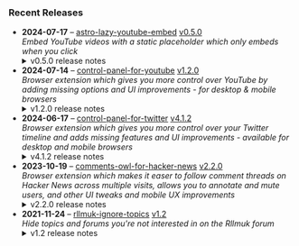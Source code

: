 ### Recent Releases

<!-- RECENT_RELEASES -->
<ul>
<li>
  <strong>2024-07-17</strong> – <a href="https://github.com/insin/astro-lazy-youtube-embed">astro-lazy-youtube-embed</a> <a href="https://github.com/insin/astro-lazy-youtube-embed/releases/tag/v0.5.0">v0.5.0</a>
  <div><em>Embed YouTube videos with a static placeholder which only embeds when you click</em></div>
  <details><summary>v0.5.0 release notes</summary><h3>Added</h3>
<ul>
<li>Added the "Watch on YouTube" link to the embed
<ul>
<li>To omit the link, pass a <code>noLink</code> flag prop</li>
</ul>
</li>
<li>Added support for custom thumbnails
<ul>
<li>Pass a URL as the <code>thumbnail</code> prop</li>
</ul>
</li>
</ul>
<h3>Screenshots</h3>
<h4>"Watch on YouTube" link</h4>
<p><a target="_blank" rel="noopener noreferrer" href="https://private-user-images.githubusercontent.com/226692/349390469-2100e672-32bd-47f4-8748-a4a63a67a63b.png?jwt=eyJhbGciOiJIUzI1NiIsInR5cCI6IkpXVCJ9.eyJpc3MiOiJnaXRodWIuY29tIiwiYXVkIjoicmF3LmdpdGh1YnVzZXJjb250ZW50LmNvbSIsImtleSI6ImtleTUiLCJleHAiOjE3MjE0MDkwMzUsIm5iZiI6MTcyMTQwODczNSwicGF0aCI6Ii8yMjY2OTIvMzQ5MzkwNDY5LTIxMDBlNjcyLTMyYmQtNDdmNC04NzQ4LWE0YTYzYTY3YTYzYi5wbmc_WC1BbXotQWxnb3JpdGhtPUFXUzQtSE1BQy1TSEEyNTYmWC1BbXotQ3JlZGVudGlhbD1BS0lBVkNPRFlMU0E1M1BRSzRaQSUyRjIwMjQwNzE5JTJGdXMtZWFzdC0xJTJGczMlMkZhd3M0X3JlcXVlc3QmWC1BbXotRGF0ZT0yMDI0MDcxOVQxNzA1MzVaJlgtQW16LUV4cGlyZXM9MzAwJlgtQW16LVNpZ25hdHVyZT00YjVkMWNiNWFiN2QyZWVhZWFlZTk5NGYzM2QxZTc1ZmYyZmUyMTVlMjhmNDMxYjAyYmNlMjFkMGYwYWY0NDc4JlgtQW16LVNpZ25lZEhlYWRlcnM9aG9zdCZhY3Rvcl9pZD0wJmtleV9pZD0wJnJlcG9faWQ9MCJ9.mYbJ1Yb1MWw67TVKEgWhOcF-elbYOJGK4FnxSVeDdgo"><img src="https://private-user-images.githubusercontent.com/226692/349390469-2100e672-32bd-47f4-8748-a4a63a67a63b.png?jwt=eyJhbGciOiJIUzI1NiIsInR5cCI6IkpXVCJ9.eyJpc3MiOiJnaXRodWIuY29tIiwiYXVkIjoicmF3LmdpdGh1YnVzZXJjb250ZW50LmNvbSIsImtleSI6ImtleTUiLCJleHAiOjE3MjE0MDkwMzUsIm5iZiI6MTcyMTQwODczNSwicGF0aCI6Ii8yMjY2OTIvMzQ5MzkwNDY5LTIxMDBlNjcyLTMyYmQtNDdmNC04NzQ4LWE0YTYzYTY3YTYzYi5wbmc_WC1BbXotQWxnb3JpdGhtPUFXUzQtSE1BQy1TSEEyNTYmWC1BbXotQ3JlZGVudGlhbD1BS0lBVkNPRFlMU0E1M1BRSzRaQSUyRjIwMjQwNzE5JTJGdXMtZWFzdC0xJTJGczMlMkZhd3M0X3JlcXVlc3QmWC1BbXotRGF0ZT0yMDI0MDcxOVQxNzA1MzVaJlgtQW16LUV4cGlyZXM9MzAwJlgtQW16LVNpZ25hdHVyZT00YjVkMWNiNWFiN2QyZWVhZWFlZTk5NGYzM2QxZTc1ZmYyZmUyMTVlMjhmNDMxYjAyYmNlMjFkMGYwYWY0NDc4JlgtQW16LVNpZ25lZEhlYWRlcnM9aG9zdCZhY3Rvcl9pZD0wJmtleV9pZD0wJnJlcG9faWQ9MCJ9.mYbJ1Yb1MWw67TVKEgWhOcF-elbYOJGK4FnxSVeDdgo" alt="" content-type-secured-asset="image/png" style="max-width: 100%;"></a></p></details>
</li>
<li>
  <strong>2024-07-14</strong> – <a href="https://github.com/insin/control-panel-for-youtube">control-panel-for-youtube</a> <a href="https://github.com/insin/control-panel-for-youtube/releases/tag/v1.2.0">v1.2.0</a>
  <div><em>Browser extension which gives you more control over YouTube by adding missing options and UI improvements - for desktop &amp; mobile browsers</em></div>
  <details><summary>v1.2.0 release notes</summary><p>Visit the <a href="https://jbscript.dev/control-panel-for-youtube" rel="nofollow">Control Panel for YouTube website</a> for installation links, more information about the extension, and FAQs.</p>
<h2>Changes</h2>
<p>New options for desktop YouTube:</p>
<ul>
<li>Full size theater mode</li>
<li>Hide Miniplayer button</li>
<li>Search thumbnail size, which by default reverts the recent size increase YouTube made to search result thumbnails</li>
<li>Minimum grid items per row, for Home and Subscriptions</li>
</ul>
<p>hideSuggestedSections:</p>
<ul>
<li>Now also hides Recommended videos and Recommended playlists when viewing a (non-Watch Later) playlist</li>
</ul>
<h2>Availability</h2>
<p>New versions have to be reviewed and published by each browser extension store before they're available for use.</p>
<p>This release is available in the following extension stores:</p>
<p><a href="https://apps.apple.com/app/id6478456678?platform=mac" rel="nofollow"><img src="https://private-user-images.githubusercontent.com/226692/308588488-1ad45460-be0b-48ff-bbb4-6721e77e6537.png?jwt=eyJhbGciOiJIUzI1NiIsInR5cCI6IkpXVCJ9.eyJpc3MiOiJnaXRodWIuY29tIiwiYXVkIjoicmF3LmdpdGh1YnVzZXJjb250ZW50LmNvbSIsImtleSI6ImtleTUiLCJleHAiOjE3MjE0MDkwMzUsIm5iZiI6MTcyMTQwODczNSwicGF0aCI6Ii8yMjY2OTIvMzA4NTg4NDg4LTFhZDQ1NDYwLWJlMGItNDhmZi1iYmI0LTY3MjFlNzdlNjUzNy5wbmc_WC1BbXotQWxnb3JpdGhtPUFXUzQtSE1BQy1TSEEyNTYmWC1BbXotQ3JlZGVudGlhbD1BS0lBVkNPRFlMU0E1M1BRSzRaQSUyRjIwMjQwNzE5JTJGdXMtZWFzdC0xJTJGczMlMkZhd3M0X3JlcXVlc3QmWC1BbXotRGF0ZT0yMDI0MDcxOVQxNzA1MzVaJlgtQW16LUV4cGlyZXM9MzAwJlgtQW16LVNpZ25hdHVyZT0wMDhjOWM0ZTI2OGJjN2M1YTFjNzJlYjE5Nzg0OWU3YzQyZjRhZmI1YmUxNWU3MjgxMTBiMGQ4ZGRhYmQ5YTQ1JlgtQW16LVNpZ25lZEhlYWRlcnM9aG9zdCZhY3Rvcl9pZD0wJmtleV9pZD0wJnJlcG9faWQ9MCJ9.2Cg9M8k3rtR7XjmXNKZlZgNGB2m_5m9gthva_kAAmtU" alt="Mac App Store" content-type-secured-asset="image/png" secured-asset-link="" style="max-width: 100%;"></a> <a href="https://addons.mozilla.org/firefox/addon/control-panel-for-youtube/" rel="nofollow"><img src="https://private-user-images.githubusercontent.com/226692/307636781-566d72e8-bd40-43a4-9118-1768946f5b20.png?jwt=eyJhbGciOiJIUzI1NiIsInR5cCI6IkpXVCJ9.eyJpc3MiOiJnaXRodWIuY29tIiwiYXVkIjoicmF3LmdpdGh1YnVzZXJjb250ZW50LmNvbSIsImtleSI6ImtleTUiLCJleHAiOjE3MjE0MDkwMzUsIm5iZiI6MTcyMTQwODczNSwicGF0aCI6Ii8yMjY2OTIvMzA3NjM2NzgxLTU2NmQ3MmU4LWJkNDAtNDNhNC05MTE4LTE3Njg5NDZmNWIyMC5wbmc_WC1BbXotQWxnb3JpdGhtPUFXUzQtSE1BQy1TSEEyNTYmWC1BbXotQ3JlZGVudGlhbD1BS0lBVkNPRFlMU0E1M1BRSzRaQSUyRjIwMjQwNzE5JTJGdXMtZWFzdC0xJTJGczMlMkZhd3M0X3JlcXVlc3QmWC1BbXotRGF0ZT0yMDI0MDcxOVQxNzA1MzVaJlgtQW16LUV4cGlyZXM9MzAwJlgtQW16LVNpZ25hdHVyZT1mODhhYWVhZmNhNDFiMzE4YzNkMzRkOWM1YmI2OWIzOGU5YTMxOGRmZmQwZDI4ZWMxMzQ4MDk4OWM0ZmM2MDdhJlgtQW16LVNpZ25lZEhlYWRlcnM9aG9zdCZhY3Rvcl9pZD0wJmtleV9pZD0wJnJlcG9faWQ9MCJ9.K9-o2bOlSUxr3bDYpaFAEQPurspPl282iL5DB1T9ghk" alt="Mozilla Add-ons" content-type-secured-asset="image/png" secured-asset-link="" style="max-width: 100%;"></a> <a href="https://chromewebstore.google.com/detail/control-panel-for-youtube/lodcanccmfbpjjpnngindkkmiehimile" rel="nofollow"><img src="https://private-user-images.githubusercontent.com/226692/307584913-08b44d7b-61d5-49f2-9a76-607eb36fe407.png?jwt=eyJhbGciOiJIUzI1NiIsInR5cCI6IkpXVCJ9.eyJpc3MiOiJnaXRodWIuY29tIiwiYXVkIjoicmF3LmdpdGh1YnVzZXJjb250ZW50LmNvbSIsImtleSI6ImtleTUiLCJleHAiOjE3MjE0MDkwMzUsIm5iZiI6MTcyMTQwODczNSwicGF0aCI6Ii8yMjY2OTIvMzA3NTg0OTEzLTA4YjQ0ZDdiLTYxZDUtNDlmMi05YTc2LTYwN2ViMzZmZTQwNy5wbmc_WC1BbXotQWxnb3JpdGhtPUFXUzQtSE1BQy1TSEEyNTYmWC1BbXotQ3JlZGVudGlhbD1BS0lBVkNPRFlMU0E1M1BRSzRaQSUyRjIwMjQwNzE5JTJGdXMtZWFzdC0xJTJGczMlMkZhd3M0X3JlcXVlc3QmWC1BbXotRGF0ZT0yMDI0MDcxOVQxNzA1MzVaJlgtQW16LUV4cGlyZXM9MzAwJlgtQW16LVNpZ25hdHVyZT00MDgzZDY5ZGY5ZGI0YjVhOTNiZDgwM2YyMWRjMTNjYmQzMDcwNjE0YWM4YWRlNmQ3YTM3Nzc3M2M3YjQ1NDUwJlgtQW16LVNpZ25lZEhlYWRlcnM9aG9zdCZhY3Rvcl9pZD0wJmtleV9pZD0wJnJlcG9faWQ9MCJ9.pgF3Enf55QIAVqRjBeFuLvF5ST00uojRYU5Q5qfpM9Y" alt="Chrome Web Store" content-type-secured-asset="image/png" secured-asset-link="" style="max-width: 100%;"></a> <a href="https://microsoftedge.microsoft.com/addons/detail/llinnalaegmbpmjonmfbpklchphiabfo" rel="nofollow"><img src="https://private-user-images.githubusercontent.com/226692/308582850-d5ccf576-df4a-48c8-b881-17c1e8a0c6df.png?jwt=eyJhbGciOiJIUzI1NiIsInR5cCI6IkpXVCJ9.eyJpc3MiOiJnaXRodWIuY29tIiwiYXVkIjoicmF3LmdpdGh1YnVzZXJjb250ZW50LmNvbSIsImtleSI6ImtleTUiLCJleHAiOjE3MjE0MDkwMzUsIm5iZiI6MTcyMTQwODczNSwicGF0aCI6Ii8yMjY2OTIvMzA4NTgyODUwLWQ1Y2NmNTc2LWRmNGEtNDhjOC1iODgxLTE3YzFlOGEwYzZkZi5wbmc_WC1BbXotQWxnb3JpdGhtPUFXUzQtSE1BQy1TSEEyNTYmWC1BbXotQ3JlZGVudGlhbD1BS0lBVkNPRFlMU0E1M1BRSzRaQSUyRjIwMjQwNzE5JTJGdXMtZWFzdC0xJTJGczMlMkZhd3M0X3JlcXVlc3QmWC1BbXotRGF0ZT0yMDI0MDcxOVQxNzA1MzVaJlgtQW16LUV4cGlyZXM9MzAwJlgtQW16LVNpZ25hdHVyZT03YzdmNTY2YWY4MzJiZmJlNzUwNWUzN2NjYmEyY2MwMzc0MGJiNzhhMzdjYmRjNzRiNDQ5ZTJkN2MyYmNkYTJkJlgtQW16LVNpZ25lZEhlYWRlcnM9aG9zdCZhY3Rvcl9pZD0wJmtleV9pZD0wJnJlcG9faWQ9MCJ9.MlfR3ou5W1qyT8aIp60EB9fAbBjRxKMfP-5oAF9dYLI" alt="Edge Add-ons" content-type-secured-asset="image/png" secured-asset-link="" style="max-width: 100%;"></a></p>
<h2>Screenshots</h2>
<h3>Full size theater mode</h3>
<table>
<thead>
<tr>
<th align="center">Before</th>
<th align="center">After</th>
</tr>
</thead>
<tbody>
<tr>
<td align="center"><a target="_blank" rel="noopener noreferrer" href="https://private-user-images.githubusercontent.com/226692/348511277-742e137f-65c0-4552-82a4-ba88be6f5be0.png?jwt=eyJhbGciOiJIUzI1NiIsInR5cCI6IkpXVCJ9.eyJpc3MiOiJnaXRodWIuY29tIiwiYXVkIjoicmF3LmdpdGh1YnVzZXJjb250ZW50LmNvbSIsImtleSI6ImtleTUiLCJleHAiOjE3MjE0MDkwMzUsIm5iZiI6MTcyMTQwODczNSwicGF0aCI6Ii8yMjY2OTIvMzQ4NTExMjc3LTc0MmUxMzdmLTY1YzAtNDU1Mi04MmE0LWJhODhiZTZmNWJlMC5wbmc_WC1BbXotQWxnb3JpdGhtPUFXUzQtSE1BQy1TSEEyNTYmWC1BbXotQ3JlZGVudGlhbD1BS0lBVkNPRFlMU0E1M1BRSzRaQSUyRjIwMjQwNzE5JTJGdXMtZWFzdC0xJTJGczMlMkZhd3M0X3JlcXVlc3QmWC1BbXotRGF0ZT0yMDI0MDcxOVQxNzA1MzVaJlgtQW16LUV4cGlyZXM9MzAwJlgtQW16LVNpZ25hdHVyZT05MDc2M2ExZDM2ZjQ2OTljNzJiM2RlZDUxMjc5NDc5MjQ3NDM1N2NjZmMwMjJlNDI3MGRhMzM1ZDk1ZTU1ZmFiJlgtQW16LVNpZ25lZEhlYWRlcnM9aG9zdCZhY3Rvcl9pZD0wJmtleV9pZD0wJnJlcG9faWQ9MCJ9.vIjO6WJFVJQGZPNx2cNS_s29zU-ehoa7CIoR729ASzc"><img src="https://private-user-images.githubusercontent.com/226692/348511277-742e137f-65c0-4552-82a4-ba88be6f5be0.png?jwt=eyJhbGciOiJIUzI1NiIsInR5cCI6IkpXVCJ9.eyJpc3MiOiJnaXRodWIuY29tIiwiYXVkIjoicmF3LmdpdGh1YnVzZXJjb250ZW50LmNvbSIsImtleSI6ImtleTUiLCJleHAiOjE3MjE0MDkwMzUsIm5iZiI6MTcyMTQwODczNSwicGF0aCI6Ii8yMjY2OTIvMzQ4NTExMjc3LTc0MmUxMzdmLTY1YzAtNDU1Mi04MmE0LWJhODhiZTZmNWJlMC5wbmc_WC1BbXotQWxnb3JpdGhtPUFXUzQtSE1BQy1TSEEyNTYmWC1BbXotQ3JlZGVudGlhbD1BS0lBVkNPRFlMU0E1M1BRSzRaQSUyRjIwMjQwNzE5JTJGdXMtZWFzdC0xJTJGczMlMkZhd3M0X3JlcXVlc3QmWC1BbXotRGF0ZT0yMDI0MDcxOVQxNzA1MzVaJlgtQW16LUV4cGlyZXM9MzAwJlgtQW16LVNpZ25hdHVyZT05MDc2M2ExZDM2ZjQ2OTljNzJiM2RlZDUxMjc5NDc5MjQ3NDM1N2NjZmMwMjJlNDI3MGRhMzM1ZDk1ZTU1ZmFiJlgtQW16LVNpZ25lZEhlYWRlcnM9aG9zdCZhY3Rvcl9pZD0wJmtleV9pZD0wJnJlcG9faWQ9MCJ9.vIjO6WJFVJQGZPNx2cNS_s29zU-ehoa7CIoR729ASzc" alt="Normal theater mode" content-type-secured-asset="image/png" style="max-width: 100%;"></a></td>
<td align="center"><a target="_blank" rel="noopener noreferrer" href="https://private-user-images.githubusercontent.com/226692/348511281-804e190b-799a-4773-8d9b-dd05113ee5ae.png?jwt=eyJhbGciOiJIUzI1NiIsInR5cCI6IkpXVCJ9.eyJpc3MiOiJnaXRodWIuY29tIiwiYXVkIjoicmF3LmdpdGh1YnVzZXJjb250ZW50LmNvbSIsImtleSI6ImtleTUiLCJleHAiOjE3MjE0MDkwMzUsIm5iZiI6MTcyMTQwODczNSwicGF0aCI6Ii8yMjY2OTIvMzQ4NTExMjgxLTgwNGUxOTBiLTc5OWEtNDc3My04ZDliLWRkMDUxMTNlZTVhZS5wbmc_WC1BbXotQWxnb3JpdGhtPUFXUzQtSE1BQy1TSEEyNTYmWC1BbXotQ3JlZGVudGlhbD1BS0lBVkNPRFlMU0E1M1BRSzRaQSUyRjIwMjQwNzE5JTJGdXMtZWFzdC0xJTJGczMlMkZhd3M0X3JlcXVlc3QmWC1BbXotRGF0ZT0yMDI0MDcxOVQxNzA1MzVaJlgtQW16LUV4cGlyZXM9MzAwJlgtQW16LVNpZ25hdHVyZT1iZjEwNzcwYmZmNGYwNzg1Y2I1NjUzZmNmZDhiNjMzZTFlMGIwMDQ2ZWUwMjYyMzdmZjQ3NGQwYjlhYmRkMzM2JlgtQW16LVNpZ25lZEhlYWRlcnM9aG9zdCZhY3Rvcl9pZD0wJmtleV9pZD0wJnJlcG9faWQ9MCJ9.sNiHuOTSoGsBJDPCaeyoPGniPl6qR_7YDjiO700B2-A"><img src="https://private-user-images.githubusercontent.com/226692/348511281-804e190b-799a-4773-8d9b-dd05113ee5ae.png?jwt=eyJhbGciOiJIUzI1NiIsInR5cCI6IkpXVCJ9.eyJpc3MiOiJnaXRodWIuY29tIiwiYXVkIjoicmF3LmdpdGh1YnVzZXJjb250ZW50LmNvbSIsImtleSI6ImtleTUiLCJleHAiOjE3MjE0MDkwMzUsIm5iZiI6MTcyMTQwODczNSwicGF0aCI6Ii8yMjY2OTIvMzQ4NTExMjgxLTgwNGUxOTBiLTc5OWEtNDc3My04ZDliLWRkMDUxMTNlZTVhZS5wbmc_WC1BbXotQWxnb3JpdGhtPUFXUzQtSE1BQy1TSEEyNTYmWC1BbXotQ3JlZGVudGlhbD1BS0lBVkNPRFlMU0E1M1BRSzRaQSUyRjIwMjQwNzE5JTJGdXMtZWFzdC0xJTJGczMlMkZhd3M0X3JlcXVlc3QmWC1BbXotRGF0ZT0yMDI0MDcxOVQxNzA1MzVaJlgtQW16LUV4cGlyZXM9MzAwJlgtQW16LVNpZ25hdHVyZT1iZjEwNzcwYmZmNGYwNzg1Y2I1NjUzZmNmZDhiNjMzZTFlMGIwMDQ2ZWUwMjYyMzdmZjQ3NGQwYjlhYmRkMzM2JlgtQW16LVNpZ25lZEhlYWRlcnM9aG9zdCZhY3Rvcl9pZD0wJmtleV9pZD0wJnJlcG9faWQ9MCJ9.sNiHuOTSoGsBJDPCaeyoPGniPl6qR_7YDjiO700B2-A" alt="Full size theater mode" content-type-secured-asset="image/png" style="max-width: 100%;"></a></td>
</tr>
</tbody>
</table>
<h3>Search thumbnail size</h3>
<table>
<thead>
<tr>
<th align="center">Large (YouTube default)</th>
<th align="center">Medium (Control Panel default)</th>
<th align="center">Small</th>
</tr>
</thead>
<tbody>
<tr>
<td align="center"><a target="_blank" rel="noopener noreferrer" href="https://private-user-images.githubusercontent.com/226692/348511348-b958e80d-85f0-4a59-a390-2dff60e5e473.png?jwt=eyJhbGciOiJIUzI1NiIsInR5cCI6IkpXVCJ9.eyJpc3MiOiJnaXRodWIuY29tIiwiYXVkIjoicmF3LmdpdGh1YnVzZXJjb250ZW50LmNvbSIsImtleSI6ImtleTUiLCJleHAiOjE3MjE0MDkwMzUsIm5iZiI6MTcyMTQwODczNSwicGF0aCI6Ii8yMjY2OTIvMzQ4NTExMzQ4LWI5NThlODBkLTg1ZjAtNGE1OS1hMzkwLTJkZmY2MGU1ZTQ3My5wbmc_WC1BbXotQWxnb3JpdGhtPUFXUzQtSE1BQy1TSEEyNTYmWC1BbXotQ3JlZGVudGlhbD1BS0lBVkNPRFlMU0E1M1BRSzRaQSUyRjIwMjQwNzE5JTJGdXMtZWFzdC0xJTJGczMlMkZhd3M0X3JlcXVlc3QmWC1BbXotRGF0ZT0yMDI0MDcxOVQxNzA1MzVaJlgtQW16LUV4cGlyZXM9MzAwJlgtQW16LVNpZ25hdHVyZT1mMWIyOGZkYjgxNmY3OWExOGUzYzM4MzI1YTQ0ZTE3ZGMyMTI0Mzc1YWZlYjQ1ZDM3OGY0MzFiMGQyYTYyNmQ4JlgtQW16LVNpZ25lZEhlYWRlcnM9aG9zdCZhY3Rvcl9pZD0wJmtleV9pZD0wJnJlcG9faWQ9MCJ9.a6iYIxqykdD1xfD2ZUdsup8cocyAX96r5ILd-urDhes"><img src="https://private-user-images.githubusercontent.com/226692/348511348-b958e80d-85f0-4a59-a390-2dff60e5e473.png?jwt=eyJhbGciOiJIUzI1NiIsInR5cCI6IkpXVCJ9.eyJpc3MiOiJnaXRodWIuY29tIiwiYXVkIjoicmF3LmdpdGh1YnVzZXJjb250ZW50LmNvbSIsImtleSI6ImtleTUiLCJleHAiOjE3MjE0MDkwMzUsIm5iZiI6MTcyMTQwODczNSwicGF0aCI6Ii8yMjY2OTIvMzQ4NTExMzQ4LWI5NThlODBkLTg1ZjAtNGE1OS1hMzkwLTJkZmY2MGU1ZTQ3My5wbmc_WC1BbXotQWxnb3JpdGhtPUFXUzQtSE1BQy1TSEEyNTYmWC1BbXotQ3JlZGVudGlhbD1BS0lBVkNPRFlMU0E1M1BRSzRaQSUyRjIwMjQwNzE5JTJGdXMtZWFzdC0xJTJGczMlMkZhd3M0X3JlcXVlc3QmWC1BbXotRGF0ZT0yMDI0MDcxOVQxNzA1MzVaJlgtQW16LUV4cGlyZXM9MzAwJlgtQW16LVNpZ25hdHVyZT1mMWIyOGZkYjgxNmY3OWExOGUzYzM4MzI1YTQ0ZTE3ZGMyMTI0Mzc1YWZlYjQ1ZDM3OGY0MzFiMGQyYTYyNmQ4JlgtQW16LVNpZ25lZEhlYWRlcnM9aG9zdCZhY3Rvcl9pZD0wJmtleV9pZD0wJnJlcG9faWQ9MCJ9.a6iYIxqykdD1xfD2ZUdsup8cocyAX96r5ILd-urDhes" alt="" content-type-secured-asset="image/png" style="max-width: 100%;"></a></td>
<td align="center"><a target="_blank" rel="noopener noreferrer" href="https://private-user-images.githubusercontent.com/226692/348511353-5ad929ef-0ffa-45b9-9df6-15bc1c00514b.png?jwt=eyJhbGciOiJIUzI1NiIsInR5cCI6IkpXVCJ9.eyJpc3MiOiJnaXRodWIuY29tIiwiYXVkIjoicmF3LmdpdGh1YnVzZXJjb250ZW50LmNvbSIsImtleSI6ImtleTUiLCJleHAiOjE3MjE0MDkwMzUsIm5iZiI6MTcyMTQwODczNSwicGF0aCI6Ii8yMjY2OTIvMzQ4NTExMzUzLTVhZDkyOWVmLTBmZmEtNDViOS05ZGY2LTE1YmMxYzAwNTE0Yi5wbmc_WC1BbXotQWxnb3JpdGhtPUFXUzQtSE1BQy1TSEEyNTYmWC1BbXotQ3JlZGVudGlhbD1BS0lBVkNPRFlMU0E1M1BRSzRaQSUyRjIwMjQwNzE5JTJGdXMtZWFzdC0xJTJGczMlMkZhd3M0X3JlcXVlc3QmWC1BbXotRGF0ZT0yMDI0MDcxOVQxNzA1MzVaJlgtQW16LUV4cGlyZXM9MzAwJlgtQW16LVNpZ25hdHVyZT1mOGQ5YWI1M2ZlOTVhYzY2NjZiNzU3NWYwMjFkZDQwN2Q5YTg1ZjNiZmM4YzVlYWM1NDIwNDY0YTYzMWM4MjEwJlgtQW16LVNpZ25lZEhlYWRlcnM9aG9zdCZhY3Rvcl9pZD0wJmtleV9pZD0wJnJlcG9faWQ9MCJ9.UNV1Dc9C5tAgWQwPO62Hl-jwsmOIVhjhngc6okVrrOc"><img src="https://private-user-images.githubusercontent.com/226692/348511353-5ad929ef-0ffa-45b9-9df6-15bc1c00514b.png?jwt=eyJhbGciOiJIUzI1NiIsInR5cCI6IkpXVCJ9.eyJpc3MiOiJnaXRodWIuY29tIiwiYXVkIjoicmF3LmdpdGh1YnVzZXJjb250ZW50LmNvbSIsImtleSI6ImtleTUiLCJleHAiOjE3MjE0MDkwMzUsIm5iZiI6MTcyMTQwODczNSwicGF0aCI6Ii8yMjY2OTIvMzQ4NTExMzUzLTVhZDkyOWVmLTBmZmEtNDViOS05ZGY2LTE1YmMxYzAwNTE0Yi5wbmc_WC1BbXotQWxnb3JpdGhtPUFXUzQtSE1BQy1TSEEyNTYmWC1BbXotQ3JlZGVudGlhbD1BS0lBVkNPRFlMU0E1M1BRSzRaQSUyRjIwMjQwNzE5JTJGdXMtZWFzdC0xJTJGczMlMkZhd3M0X3JlcXVlc3QmWC1BbXotRGF0ZT0yMDI0MDcxOVQxNzA1MzVaJlgtQW16LUV4cGlyZXM9MzAwJlgtQW16LVNpZ25hdHVyZT1mOGQ5YWI1M2ZlOTVhYzY2NjZiNzU3NWYwMjFkZDQwN2Q5YTg1ZjNiZmM4YzVlYWM1NDIwNDY0YTYzMWM4MjEwJlgtQW16LVNpZ25lZEhlYWRlcnM9aG9zdCZhY3Rvcl9pZD0wJmtleV9pZD0wJnJlcG9faWQ9MCJ9.UNV1Dc9C5tAgWQwPO62Hl-jwsmOIVhjhngc6okVrrOc" alt="" content-type-secured-asset="image/png" style="max-width: 100%;"></a></td>
<td align="center"><a target="_blank" rel="noopener noreferrer" href="https://private-user-images.githubusercontent.com/226692/348511361-074d965a-8741-45fa-ab85-b6e816894839.png?jwt=eyJhbGciOiJIUzI1NiIsInR5cCI6IkpXVCJ9.eyJpc3MiOiJnaXRodWIuY29tIiwiYXVkIjoicmF3LmdpdGh1YnVzZXJjb250ZW50LmNvbSIsImtleSI6ImtleTUiLCJleHAiOjE3MjE0MDkwMzUsIm5iZiI6MTcyMTQwODczNSwicGF0aCI6Ii8yMjY2OTIvMzQ4NTExMzYxLTA3NGQ5NjVhLTg3NDEtNDVmYS1hYjg1LWI2ZTgxNjg5NDgzOS5wbmc_WC1BbXotQWxnb3JpdGhtPUFXUzQtSE1BQy1TSEEyNTYmWC1BbXotQ3JlZGVudGlhbD1BS0lBVkNPRFlMU0E1M1BRSzRaQSUyRjIwMjQwNzE5JTJGdXMtZWFzdC0xJTJGczMlMkZhd3M0X3JlcXVlc3QmWC1BbXotRGF0ZT0yMDI0MDcxOVQxNzA1MzVaJlgtQW16LUV4cGlyZXM9MzAwJlgtQW16LVNpZ25hdHVyZT1mNTYyMzNhNDJmMGVmOWEzMGUzMmZkZDRkMmI4N2UwNThjNmQ0MWE2NWMxODg3OTE5NmEyODdjY2I4ZGE4NjNhJlgtQW16LVNpZ25lZEhlYWRlcnM9aG9zdCZhY3Rvcl9pZD0wJmtleV9pZD0wJnJlcG9faWQ9MCJ9.s1T07ECD4Ufx6Uf_qBEpL1Xsnv4nnR0JCzaneq02ewM"><img src="https://private-user-images.githubusercontent.com/226692/348511361-074d965a-8741-45fa-ab85-b6e816894839.png?jwt=eyJhbGciOiJIUzI1NiIsInR5cCI6IkpXVCJ9.eyJpc3MiOiJnaXRodWIuY29tIiwiYXVkIjoicmF3LmdpdGh1YnVzZXJjb250ZW50LmNvbSIsImtleSI6ImtleTUiLCJleHAiOjE3MjE0MDkwMzUsIm5iZiI6MTcyMTQwODczNSwicGF0aCI6Ii8yMjY2OTIvMzQ4NTExMzYxLTA3NGQ5NjVhLTg3NDEtNDVmYS1hYjg1LWI2ZTgxNjg5NDgzOS5wbmc_WC1BbXotQWxnb3JpdGhtPUFXUzQtSE1BQy1TSEEyNTYmWC1BbXotQ3JlZGVudGlhbD1BS0lBVkNPRFlMU0E1M1BRSzRaQSUyRjIwMjQwNzE5JTJGdXMtZWFzdC0xJTJGczMlMkZhd3M0X3JlcXVlc3QmWC1BbXotRGF0ZT0yMDI0MDcxOVQxNzA1MzVaJlgtQW16LUV4cGlyZXM9MzAwJlgtQW16LVNpZ25hdHVyZT1mNTYyMzNhNDJmMGVmOWEzMGUzMmZkZDRkMmI4N2UwNThjNmQ0MWE2NWMxODg3OTE5NmEyODdjY2I4ZGE4NjNhJlgtQW16LVNpZ25lZEhlYWRlcnM9aG9zdCZhY3Rvcl9pZD0wJmtleV9pZD0wJnJlcG9faWQ9MCJ9.s1T07ECD4Ufx6Uf_qBEpL1Xsnv4nnR0JCzaneq02ewM" alt="" content-type-secured-asset="image/png" style="max-width: 100%;"></a></td>
</tr>
</tbody>
</table>
<h3>Minimum grid items per row in Home and Subscriptions</h3>
<p>e.g. minimum of 5 items per row:</p>
<p><a target="_blank" rel="noopener noreferrer" href="https://private-user-images.githubusercontent.com/226692/348511501-8f6b7aea-6465-4cec-a277-a28bc187986a.png?jwt=eyJhbGciOiJIUzI1NiIsInR5cCI6IkpXVCJ9.eyJpc3MiOiJnaXRodWIuY29tIiwiYXVkIjoicmF3LmdpdGh1YnVzZXJjb250ZW50LmNvbSIsImtleSI6ImtleTUiLCJleHAiOjE3MjE0MDkwMzUsIm5iZiI6MTcyMTQwODczNSwicGF0aCI6Ii8yMjY2OTIvMzQ4NTExNTAxLThmNmI3YWVhLTY0NjUtNGNlYy1hMjc3LWEyOGJjMTg3OTg2YS5wbmc_WC1BbXotQWxnb3JpdGhtPUFXUzQtSE1BQy1TSEEyNTYmWC1BbXotQ3JlZGVudGlhbD1BS0lBVkNPRFlMU0E1M1BRSzRaQSUyRjIwMjQwNzE5JTJGdXMtZWFzdC0xJTJGczMlMkZhd3M0X3JlcXVlc3QmWC1BbXotRGF0ZT0yMDI0MDcxOVQxNzA1MzVaJlgtQW16LUV4cGlyZXM9MzAwJlgtQW16LVNpZ25hdHVyZT0xM2JmYjIwNjZhN2ViYmQ3MjdiODMyYjJhYzUyOWJhNmE4NjkyOTdhYzYwM2JjNTAwMDM4ZDhkMDY2OGEwODAwJlgtQW16LVNpZ25lZEhlYWRlcnM9aG9zdCZhY3Rvcl9pZD0wJmtleV9pZD0wJnJlcG9faWQ9MCJ9.UvwFQvtWZdIzFjMRSrCei9yKPFk4cnuCjyoIFAb3NJQ"><img src="https://private-user-images.githubusercontent.com/226692/348511501-8f6b7aea-6465-4cec-a277-a28bc187986a.png?jwt=eyJhbGciOiJIUzI1NiIsInR5cCI6IkpXVCJ9.eyJpc3MiOiJnaXRodWIuY29tIiwiYXVkIjoicmF3LmdpdGh1YnVzZXJjb250ZW50LmNvbSIsImtleSI6ImtleTUiLCJleHAiOjE3MjE0MDkwMzUsIm5iZiI6MTcyMTQwODczNSwicGF0aCI6Ii8yMjY2OTIvMzQ4NTExNTAxLThmNmI3YWVhLTY0NjUtNGNlYy1hMjc3LWEyOGJjMTg3OTg2YS5wbmc_WC1BbXotQWxnb3JpdGhtPUFXUzQtSE1BQy1TSEEyNTYmWC1BbXotQ3JlZGVudGlhbD1BS0lBVkNPRFlMU0E1M1BRSzRaQSUyRjIwMjQwNzE5JTJGdXMtZWFzdC0xJTJGczMlMkZhd3M0X3JlcXVlc3QmWC1BbXotRGF0ZT0yMDI0MDcxOVQxNzA1MzVaJlgtQW16LUV4cGlyZXM9MzAwJlgtQW16LVNpZ25hdHVyZT0xM2JmYjIwNjZhN2ViYmQ3MjdiODMyYjJhYzUyOWJhNmE4NjkyOTdhYzYwM2JjNTAwMDM4ZDhkMDY2OGEwODAwJlgtQW16LVNpZ25lZEhlYWRlcnM9aG9zdCZhY3Rvcl9pZD0wJmtleV9pZD0wJnJlcG9faWQ9MCJ9.UvwFQvtWZdIzFjMRSrCei9yKPFk4cnuCjyoIFAb3NJQ" alt="Screenshot 2024-07-14 at 11 42 47 AM" content-type-secured-asset="image/png" style="max-width: 100%;"></a></p>
<h2>Donate</h2>
<p>Support Control Panel for YouTube development with a tip:</p>
<p><a href="https://ko-fi.com/jbscript" rel="nofollow"><img src="https://private-user-images.githubusercontent.com/226692/330361609-c318a7d3-695e-448d-af15-ef0b934ae168.png?jwt=eyJhbGciOiJIUzI1NiIsInR5cCI6IkpXVCJ9.eyJpc3MiOiJnaXRodWIuY29tIiwiYXVkIjoicmF3LmdpdGh1YnVzZXJjb250ZW50LmNvbSIsImtleSI6ImtleTUiLCJleHAiOjE3MjE0MDkwMzUsIm5iZiI6MTcyMTQwODczNSwicGF0aCI6Ii8yMjY2OTIvMzMwMzYxNjA5LWMzMThhN2QzLTY5NWUtNDQ4ZC1hZjE1LWVmMGI5MzRhZTE2OC5wbmc_WC1BbXotQWxnb3JpdGhtPUFXUzQtSE1BQy1TSEEyNTYmWC1BbXotQ3JlZGVudGlhbD1BS0lBVkNPRFlMU0E1M1BRSzRaQSUyRjIwMjQwNzE5JTJGdXMtZWFzdC0xJTJGczMlMkZhd3M0X3JlcXVlc3QmWC1BbXotRGF0ZT0yMDI0MDcxOVQxNzA1MzVaJlgtQW16LUV4cGlyZXM9MzAwJlgtQW16LVNpZ25hdHVyZT1kMDRlMTFlYmY2YzQ5YTkyNDcxYWVkYjU3Mzg1N2NjYTAzM2Q4NGIwODMzMjlkZWRkNTdlOTg5MzJhNWNlZGJhJlgtQW16LVNpZ25lZEhlYWRlcnM9aG9zdCZhY3Rvcl9pZD0wJmtleV9pZD0wJnJlcG9faWQ9MCJ9.mS64DhEDDwPIqt1WCxzmS-prnubq01B_8mO80lIt2BU" alt="Support me on Ko-fi" content-type-secured-asset="image/png" secured-asset-link="" style="max-width: 100%;"></a></p></details>
</li>
<li>
  <strong>2024-06-17</strong> – <a href="https://github.com/insin/control-panel-for-twitter">control-panel-for-twitter</a> <a href="https://github.com/insin/control-panel-for-twitter/releases/tag/v4.1.2">v4.1.2</a>
  <div><em>Browser extension which gives you more control over your Twitter timeline and adds missing features and UI improvements - available for desktop and mobile browsers</em></div>
  <details><summary>v4.1.2 release notes</summary><h2>Changes</h2>
<ul>
<li>Fixed hiding "Subscriber" indicators in replies from subscribers</li>
<li>Fixed handling the Subscribers tab in a user's followers/following page</li>
<li>Fixed fallback font for custom content when the main font rule isn't found</li>
<li>Fixed hiding the "Yeah! for Twitter" button on desktop when using that extension</li>
</ul>
<h2>Availability</h2>
<p>New versions have to be reviewed and published by each browser extension store before they're available for use.</p>
<p>This release is available in the following extension stores:</p>
<p><a href="https://apps.apple.com/app/id1668516167?platform=iphone" rel="nofollow"><img src="https://user-images.githubusercontent.com/226692/216768643-4756e33c-1e61-41a7-9c56-9bd80f10bcc9.png" alt="Apple App Store" style="max-width: 100%;"></a> <a href="https://chrome.google.com/webstore/detail/control-panel-for-twitter" rel="nofollow"><img src="https://user-images.githubusercontent.com/226692/212897023-9e66b1b0-e1cd-44df-a4f2-3d5bda80c5f8.png" alt="Chrome Web Store" style="max-width: 100%;"></a> <a href="https://addons.mozilla.org/firefox/addon/control-panel-for-twitter/" rel="nofollow"><img src="https://user-images.githubusercontent.com/226692/212897487-f3993495-2032-44a4-b0c6-1bd1d9cc56dd.png" alt="Firefox Add-ons" style="max-width: 100%;"></a> <a href="https://microsoftedge.microsoft.com/addons/detail/control-panel-for-twitter/foccddlibbeccjiobcnakipdpkjiijjp" rel="nofollow"><img src="https://user-images.githubusercontent.com/226692/212897573-34b1af0a-dc5a-4aa2-a1e7-ca85d3823f9f.png" alt="Edge Add-ons" style="max-width: 100%;"></a></p>
<h2>Donate</h2>
<p>Support Control Panel for Twitter development with a tip:</p>
<p><a href="https://ko-fi.com/jbscript" rel="nofollow"><img src="https://private-user-images.githubusercontent.com/226692/330361609-c318a7d3-695e-448d-af15-ef0b934ae168.png?jwt=eyJhbGciOiJIUzI1NiIsInR5cCI6IkpXVCJ9.eyJpc3MiOiJnaXRodWIuY29tIiwiYXVkIjoicmF3LmdpdGh1YnVzZXJjb250ZW50LmNvbSIsImtleSI6ImtleTUiLCJleHAiOjE3MjE0MDkwMzUsIm5iZiI6MTcyMTQwODczNSwicGF0aCI6Ii8yMjY2OTIvMzMwMzYxNjA5LWMzMThhN2QzLTY5NWUtNDQ4ZC1hZjE1LWVmMGI5MzRhZTE2OC5wbmc_WC1BbXotQWxnb3JpdGhtPUFXUzQtSE1BQy1TSEEyNTYmWC1BbXotQ3JlZGVudGlhbD1BS0lBVkNPRFlMU0E1M1BRSzRaQSUyRjIwMjQwNzE5JTJGdXMtZWFzdC0xJTJGczMlMkZhd3M0X3JlcXVlc3QmWC1BbXotRGF0ZT0yMDI0MDcxOVQxNzA1MzVaJlgtQW16LUV4cGlyZXM9MzAwJlgtQW16LVNpZ25hdHVyZT1kMDRlMTFlYmY2YzQ5YTkyNDcxYWVkYjU3Mzg1N2NjYTAzM2Q4NGIwODMzMjlkZWRkNTdlOTg5MzJhNWNlZGJhJlgtQW16LVNpZ25lZEhlYWRlcnM9aG9zdCZhY3Rvcl9pZD0wJmtleV9pZD0wJnJlcG9faWQ9MCJ9.mS64DhEDDwPIqt1WCxzmS-prnubq01B_8mO80lIt2BU" alt="Support me on Ko-fi" content-type-secured-asset="image/png" secured-asset-link="" style="max-width: 100%;"></a></p></details>
</li>
<li>
  <strong>2023-10-19</strong> – <a href="https://github.com/insin/comments-owl-for-hacker-news">comments-owl-for-hacker-news</a> <a href="https://github.com/insin/comments-owl-for-hacker-news/releases/tag/v2.2.0">v2.2.0</a>
  <div><em>Browser extension which makes it easer to follow comment threads on Hacker News across multiple visits, allows you to annotate and mute users, and other UI tweaks and mobile UX improvements</em></div>
  <details><summary>v2.2.0 release notes</summary><ul>
<li>Added an option to disable or require confirmation for hiding on list pages</li>
<li>Added an option to increase the contrast of submission text (enabled by default)</li>
</ul>
<hr>
<p>Available in the following extension stores:</p>
<p><a href="https://apps.apple.com/us/app/comments-owl-for-hacker-news/id6451333500" rel="nofollow"><img src="https://user-images.githubusercontent.com/226692/216768643-4756e33c-1e61-41a7-9c56-9bd80f10bcc9.png" alt="Apple App Store" style="max-width: 100%;"></a> <a href="https://addons.mozilla.org/en-US/firefox/addon/hn-comments-owl/" rel="nofollow"><img src="https://user-images.githubusercontent.com/226692/212897487-f3993495-2032-44a4-b0c6-1bd1d9cc56dd.png" alt="Firefox" style="max-width: 100%;"></a> <a href="https://chrome.google.com/webstore/detail/kpoggabejgbenjahggloahnnaolmfock?authuser=0&amp;hl=en" rel="nofollow"><img src="https://user-images.githubusercontent.com/226692/212897023-9e66b1b0-e1cd-44df-a4f2-3d5bda80c5f8.png" alt="Chrome" style="max-width: 100%;"></a></p></details>
</li>
<li>
  <strong>2021-11-24</strong> – <a href="https://github.com/insin/rllmuk-ignore-topics">rllmuk-ignore-topics</a> <a href="https://github.com/insin/rllmuk-ignore-topics/releases/tag/v1.2">v1.2</a>
  <div><em>Hide topics and forums you're not interested in on the Rllmuk forum</em></div>
  <details><summary>v1.2 release notes</summary><ul>
<li>Added support for the Fluid view</li>
<li>Added a collapse control for the Fluid sidebar</li>
</ul></details>
</li>
</ul>
<!-- /RECENT_RELEASES -->
